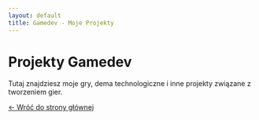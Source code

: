 ```yaml
---
layout: default
title: Gamedev - Moje Projekty
---
```


# Projekty Gamedev

Tutaj znajdziesz moje gry, dema technologiczne i inne projekty związane z tworzeniem gier.

[← Wróć do strony głównej](/ 'Strona główna')
